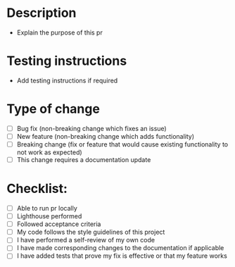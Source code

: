 # Description
* Explain the purpose of this pr

# Testing instructions
* Add testing instructions if required

# Type of change
- [ ] Bug fix (non-breaking change which fixes an issue)
- [ ] New feature (non-breaking change which adds functionality)
- [ ] Breaking change (fix or feature that would cause existing functionality to not work as expected)
- [ ] This change requires a documentation update

# Checklist:

- [ ] Able to run pr locally
- [ ] Lighthouse performed
- [ ] Followed acceptance criteria
- [ ] My code follows the style guidelines of this project
- [ ] I have performed a self-review of my own code
- [ ] I have made corresponding changes to the documentation if applicable
- [ ] I have added tests that prove my fix is effective or that my feature works